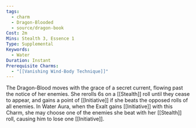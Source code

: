```yaml
---
tags:
  - charm
  - Dragon-Blooded
  - source/dragon-book
Cost: 2m
Mins: Stealth 3, Essence 1
Type: Supplemental
Keywords:
  - Water
Duration: Instant
Prerequisite Charms:
  - "[[Vanishing Wind-Body Technique]]"
---
```

The Dragon-Blood moves with the grace of a secret current, flowing past the notice of her enemies. She rerolls 6s on a [[Stealth]] roll until they cease to appear, and gains a point of [[Initiative]] if she beats the opposed rolls of all enemies. In Water Aura, when the Exalt gains [[Initiative]] with this Charm, she may choose one of the enemies she beat with her [[Stealth]] roll, causing him to lose one [[Initiative]].